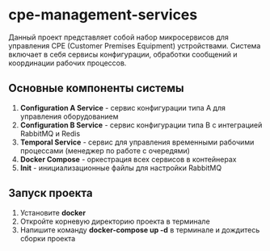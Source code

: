 # cpe-management-services

Данный проект представляет собой набор микросервисов для управления CPE (Customer Premises Equipment) устройствами. Система включает в себя сервисы конфигурации, обработки сообщений и координации рабочих процессов.

## Основные компоненты системы

1. **Configuration A Service** - сервис конфигурации типа A для управления оборудованием
2. **Configuration B Service** - сервис конфигурации типа B с интеграцией RabbitMQ и Redis
3. **Temporal Service** - сервис для управления временными рабочими процессами (менеджер по работе с очередями)
4. **Docker Compose** - оркестрация всех сервисов в контейнерах
5. **Init** - инициализационные файлы для настройки RabbitMQ

## Запуск проекта

1. Установите **docker**
2. Откройте корневую директорию проекта в терминале
3. Напишите команду **docker-compose up -d** в терминале и дождитесь сборки проекта